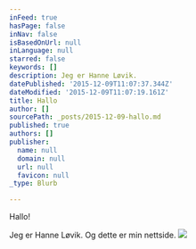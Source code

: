 ```yaml
---
inFeed: true
hasPage: false
inNav: false
isBasedOnUrl: null
inLanguage: null
starred: false
keywords: []
description: Jeg er Hanne Løvik.
datePublished: '2015-12-09T11:07:37.344Z'
dateModified: '2015-12-09T11:07:19.161Z'
title: Hallo
author: []
sourcePath: _posts/2015-12-09-hallo.md
published: true
authors: []
publisher:
  name: null
  domain: null
  url: null
  favicon: null
_type: Blurb

---
```

Hallo!

Jeg er Hanne Løvik. Og dette er min nettside.
![](https://the-grid-user-content.s3-us-west-2.amazonaws.com/3ac6dbbd-5048-4760-aa5a-85cdc5878beb.gif)